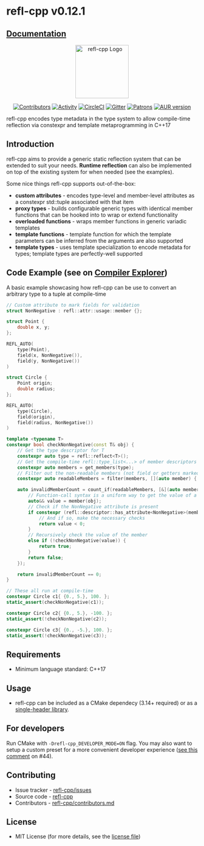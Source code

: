# refl-cpp v0.12.1
## [Documentation](https://veselink1.github.io/refl-cpp/md__r_e_a_d_m_e.html)

<center>
<img src="https://raw.githubusercontent.com/veselink1/refl-cpp/master/branding/logo.svg?sanitize=true" alt="refl-cpp Logo" style="max-width: 100%;" height="140">

[![Contributors](https://img.shields.io/github/contributors/veselink1/refl-cpp.svg)](https://github.com/veselink1/refl-cpp/graphs/contributors)
[![Activity](https://img.shields.io/github/commit-activity/m/veselink1/refl-cpp.svg)](https://github.com/veselink1/refl-cpp/pulse)
[![CircleCI](https://circleci.com/gh/veselink1/refl-cpp.svg?style=shield)](https://circleci.com/gh/veselink1/refl-cpp)
[![Gitter](https://badges.gitter.im/refl-cpp/community.svg)](https://gitter.im/refl-cpp/community?utm_source=badge&utm_medium=badge&utm_campaign=pr-badge)
[![Patrons](https://img.shields.io/liberapay/patrons/veselink1.svg?logo=liberapay)](https://liberapay.com/veselink1/donate)
[![AUR version](https://img.shields.io/aur/version/refl-cpp?logo=arch-linux)](https://aur.archlinux.org/packages/refl-cpp)

</center>

refl-cpp encodes type metadata in the type system to allow compile-time reflection via constexpr and template metaprogramming in C++17

## Introduction

refl-cpp aims to provide a generic static reflection system that can be extended to suit your needs. **Runtime reflection** can also be implemented on top of the existing system for when needed (see the examples).

Some nice things refl-cpp supports out-of-the-box:
- **custom attributes** - encodes type-level and member-level attributes as a constexpr std::tuple associated with that item
- **proxy types** - builds configurable generic types with identical member functions that can be hooked into to wrap or extend functionality
- **overloaded functions** - wraps member functions in generic variadic templates
- **template functions** - template function for which the template parameters can be inferred from the arguments are also supported
- **template types** - uses template specialization to encode metadata for types; template types are perfectly-well supported

## Code Example (see on [Compiler Explorer](https://godbolt.org/z/1G35xhqo8))
A basic example showcasing how refl-cpp can be use to convert an arbitrary type to a tuple at compile-time
```cpp
// Custom attribute to mark fields for validation
struct NonNegative : refl::attr::usage::member {};

struct Point {
    double x, y;
};

REFL_AUTO(
    type(Point),
    field(x, NonNegative()),
    field(y, NonNegative())
)

struct Circle {
    Point origin;
    double radius;
};

REFL_AUTO(
    type(Circle),
    field(origin),
    field(radius, NonNegative())
)

template <typename T>
constexpr bool checkNonNegative(const T& obj) {
    // Get the type descriptor for T
    constexpr auto type = refl::reflect<T>();
    // Get the compile-time refl::type_list<...> of member descriptors
    constexpr auto members = get_members(type);
    // Filter out the non-readable members (not field or getters marked with the property() attribute)
    constexpr auto readableMembers = filter(members, [](auto member) { return is_readable(member); });

    auto invalidMemberCount = count_if(readableMembers, [&](auto member) {
        // Function-call syntax is a uniform way to get the value of a member (whether a field or a getter)
        auto&& value = member(obj);
        // Check if the NonNegative attribute is present
        if constexpr (refl::descriptor::has_attribute<NonNegative>(member)) {
            // And if so, make the necessary checks
            return value < 0;
        }
        // Recursively check the value of the member
        else if (!checkNonNegative(value)) {
            return true;
        }
        return false;
    });

    return invalidMemberCount == 0;
}

// These all run at compile-time
constexpr Circle c1{ {0., 5.}, 100. };
static_assert(checkNonNegative(c1));

constexpr Circle c2{ {0., 5.}, -100. };
static_assert(!checkNonNegative(c2));

constexpr Circle c3{ {0., -5.}, 100. };
static_assert(!checkNonNegative(c3));
```

## Requirements
- Minimum language standard: C++17

## Usage
- refl-cpp can be included as a CMake dependecy (3.14+ required) or as a [single-header library](https://github.com/veselink1/refl-cpp/blob/master/include/refl.hpp).

## For developers
Run CMake with `-Drefl-cpp_DEVELOPER_MODE=ON` flag. You may also want to setup a custom preset for a more convenient developer experience ([see this comment](https://github.com/veselink1/refl-cpp/pull/44#issuecomment-811878328) on #44).

## Contributing
- Issue tracker - [refl-cpp/issues](https://github.com/veselink1/refl-cpp/issues)
- Source code - [refl-cpp](https://github.com/veselink1/refl-cpp)
- Contributors - [refl-cpp/contributors.md](https://github.com/veselink1/refl-cpp/blob/master/contributors.md)

## License
- MIT License (for more details, see the [license file](https://github.com/veselink1/refl-cpp/blob/master/LICENSE))
